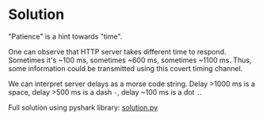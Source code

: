 # Solution

"Patience" is a hint towards "time".

One can observe that HTTP server takes different time to respond. Sometimes it's ~100 ms, sometimes ~600 ms, sometimes ~1100 ms. Thus, some information could be transmitted using this covert timing channel.

We can interpret server delays as a morse code string. Delay >1000 ms is a space, delay >500 ms is a dash `-`, delay ~100 ms is a dot `.`.

Full solution using pyshark library: [solution.py](solution.py)
